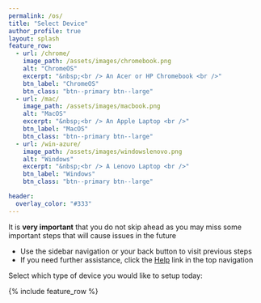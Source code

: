 ```yaml
---
permalink: /os/
title: "Select Device"
author_profile: true
layout: splash
feature_row:
  - url: /chrome/
    image_path: /assets/images/chromebook.png
    alt: "ChromeOS"
    excerpt: "&nbsp;<br /> An Acer or HP Chromebook <br />"
    btn_label: "ChromeOS"
    btn_class: "btn--primary btn--large"
  - url: /mac/
    image_path: /assets/images/macbook.png
    alt: "MacOS"
    excerpt: "&nbsp;<br /> An Apple Laptop <br />"
    btn_label: "MacOS"
    btn_class: "btn--primary btn--large"
  - url: /win-azure/
    image_path: /assets/images/windowslenovo.png
    alt: "Windows"
    excerpt: "&nbsp;<br /> A Lenovo Laptop <br />"
    btn_label: "Windows"
    btn_class: "btn--primary btn--large"

header:
  overlay_color: "#333"
---
```


It is __very important__ that you do not skip ahead as you may miss some important steps that will cause issues in the future
* Use the sidebar navigation or your back button to visit previous steps
* If you need further assistance, click the [Help](/help) link in the top navigation

Select which type of device you would like to setup today:


{% include feature_row %}
